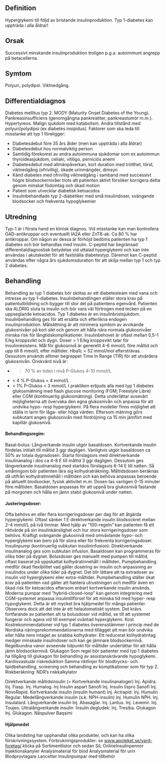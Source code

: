 ## Definition

Hyperglykemi till följd av bristande insulinproduktion. Typ 1-diabetes kan uppträda i alla åldrar!

## Orsak

Successivt minskande insulinproduktion troligen p.g.a. autoimmunt angrepp på betacellerna.

## Symtom

Polyuri, polydipsi. Viktnedgång.

## Differentialdiagnos

Diabetes mellitus typ 2. MODY (Maturity Onset Diabetes of the Young). Pankreasinsufficiens (genomgångna pankreatiter, pankreastumör m.m.). Hypertyreos. Malign sjukdom med katabolism. Andra tillstånd med polyuri/polydipsi (ex diabetes insipidus).
Faktorer som ska leda till misstanke att typ 1 föreligger:
- Diabetesdebut före 35 års ålder (men kan uppträda i alla åldrar)
- Diabetesdebut hos normalviktig person
- Samtidig förekomst av andra autoimmuna sjukdomar som ex autoimmun thyroideasjukdom, celiaki, vitiligo, perniciös anemi
- Diabetesdebut med allmänpåverkan, kort duration med trötthet, törst, viktnedgång (ofrivillig), ökade urinmängder, dimsyn
- Känd diabetes med ofrivillig viktnedgång i samband med successivt högre blodsockernivåer trots att patienten aktivt försöker korrigera detta genom minskat födointag och ökad motion
- Patient som utvecklar diabetisk ketoacidos
- Insulinbehandlade typ 2-diabetiker med små insulindoser, svängande blodsocker och frekventa hypoglykemier

## Utredning

Typ-1 är i första hand en klinisk diagnos. Vid misstanke kan man kontrollera GAD-antikroppar och eventuellt IA2A eller ZnT8-ak. Ca 80 % har antikroppar. Om någon av dessa är förhöjd bedöms patienten ha typ 1 diabetes och bör behandlas med insulin. C-peptid har begränsad differentialdiagnostisk betydelse vid uttalad hyperglykemi och kan inte användas i akutskedet för att fastställa diabetestyp. Däremot kan C-peptid användas efter några års sjukdomsduration för att skilja mellan typ 1 och typ 2 diabetes.

## Behandling

Behandling av typ 1 diabetes bör skötas av ett diabetesteam med vana och intresse av typ 1-diabetes. Insulinbehandlingen ställer stora krav på patientutbildning och bygger till stor del på patientens egenvård. Patienten ska ALDRIG sluta ta insulin och bör vara väl förtrogen med tecken på en uppseglande ketoacidos.
Typ 1 diabetes är en insulinbristsjukdom. Insulinbehandling ges för att ersätta och efterlikna endogen insulinproduktion. Målsättning är att minimera symtom av avvikande glukosnivåer på kort sikt och genom att hålla nära normala glukosnivåer minska risk för långtidskomplikationer. Insulinbehovet är oftast mellan 0,5–1 E/kg kroppsvikt och dygn. Doser > 1 E/kg kroppsvikt talar för insulinresistens.
Mål för glukosnivå är generellt 4-6 mmol/L före måltid och upp till 8 mmol/L efter måltider. Hba1c < 52 mmol/mol eftersträvas.
Dessutom används alltmer begreppet Time In Range (TIR) för att utvärdera glukosnivån. Önskvärd nivå är:
- > 70 % av tiden i nivå P-Glukos 4-10 mmol/L
- < 4 % P-Glukos < 4 mmol/L
- < 1% P-Glukos < 3 mmol/L
I praktiken erbjuds alla med typ 1 diabetes glukosmätning med flash glucose monitoring (FGM; Freestyle Libre) eller CGM (kontinuerlig glukosmätning). Detta underlättar avsevärt möjligheterna att övervaka den egna glukosnivån och anpassa för att undvika hypo- resp hyperglykemi. På flera modeller finns möjlighet att ställa in larm för låga- eller höga värden. Eftersom mätning görs subkutant anges glukosnivån med fördröjning ca 15 min jämfört med kapillär glukosnivå.

#### Behandlingsregim:

Basal-bolus:
Långverkande insulin utgör basaldosen. Kortverkande insulin fördelas initialt till måltid 3 ggr dagligen. Vanligtvis utgör basaldosen ca 50% av totala dygnsdosen.
Starta förslagsvis med direktverkande insulinanalog i dos ca 4-8 E till måltid 3 ggr dagligen. Dessutom ges långverkande insulinanalog med startdos förslagsvis 6-14 E till natten.
Så småningom bör patienten lära sig kolhydraträkning. Måltidsdosen beräknas då utifrån kolhydratinnehåll i måltiden och kan behöva anpassas beroende på aktuellt blodsocker, fysisk aktivitet m.m. Dosen tas vanligen 0-15 minuter före måltiden.
Basaldosen anpassas för att uppnå bra glukosnivå fastande på morgonen och hålla en jämn stabil glukosnivå under natten.

#### Justeringsdoser:

Ofta behövs en eller flera korrigeringsdoser per dag för att åtgärda hyperglykemi. Oftast sänker 1 E direktverkande insulin blodsockret mellan 2–4 mmol/L på två timmar. Med hjälp av ”100-regeln” kan patienten få ett riktvärde på sin insulinkänslighet och hur stora korrigeringsdoser som behövs.
Kraftigt svängande glukosnivå med omväxlande hypo- och hyperglykemi kan bero på för stora eller för frekventa korrigeringsdoser.
Insulinpump (kontinuerlig subkutan insulininfusion):
Direktverkande insulinanalog ges som subkutan infusion. Basaldosen kan programmeras för olika tider på dygnet. Bolusdoser ges manuellt med pumpen till måltid, oftast baserat på uppskattat kolhydratinnehåll i måltiden.
Pumpbehandling medför ökad flexibilitet vad gäller dosering av insulin och anpassning av insulindos under olika tider på dygnet. Det blir lättare att ta extradoser av insulin vid hyperglykemi eller extra-måltider. Pumpbehandling ställer ökat krav på patienten vad gäller att hantera utrustningen och medför även en ökad risk för ketoacidos eftersom enbart kortverkande insulin används.
Moderna pumpar med ”hybrid-closed-loop” kan genom integrering med CGM-systemet anpassa insulintillförsel för att minska tid med hyper- resp hypoglykemi. Detta är ett mycket bra hjälpmedel för många patienter. Observera dock att det inte är ett helautomatiskt system. Det krävs fortfarande av patienten att ta bolusdoser vid måltid, se till att systemet fungerar och agera vid till exempel oväntad hyperglykemi.
Kost
Kostrekommendationer vid typ 1 diabetes överensstämmer i princip med de Nordiska näringsrekommendationerna med tillägget att man bör undvika eller hålla nere intaget av snabba kolhydrater. Ett reducerat kolhydratintag medger minskade insulindoser och kan ge jämnare blodsockernivå. Regelbundna vanor avseende tidpunkt för måltider underlättar för att hålla jämn blodsockernivå.
Glukagon
Som regel bör patienter med typ 1 diabetes ha tillgång till glukagon för behandling av assistanskrävande hypoglykemi.
Kardiovaskulär riskreduktion
Samma riktlinjer för blodtrycks- och lipidbehandling, screening och behandling av komplikationer som för typ 2.
Riskberäkning: NDR’s riskkalkylator


Direktverkande måltidsinsulin (= Kortverkande insulinanaloger)
Inj. Apidra.
Inj. Fiasp.
Inj. Humalog.
Inj Insulin aspart Sanofi
Inj. Insulin lispro Sanofi
Inj. NovoRapid.
Kortverkande insulin (insulin humant)
Inj. Actrapid.
Inj. Humulin Regular.
Medellångverkande insulin (s.k. NPH-insulin)
Inj. Humulin NPH.
Inj. Insulatard.
Långverkande insulin
Inj. Abasaglar.
Inj. Lantus.
Inj. Levemir.
Inj. Toujeo.
Ultralångverkande insulin 
Insulin degludek: Inj. Tresiba.
Glukagon
Inj. Glukagon.
Näspulver Baqsimi

#### Hjälpmedel

Olika landsting har upphandlat olika produkter, och kan ha olika förskrivningssystem.
Förbrukningsprodukter: se www.apoteket.se/vard-foretag/ klicka på Sortimentlistor och sedan SiL OnlineInsulinpennor
Injektionskanyler
Analysmaterial för blod
Analysmaterial för urin
Blodprovtagare
Lancetter
Insulinpumpar med tillbehör

